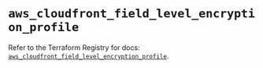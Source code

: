 # `aws_cloudfront_field_level_encryption_profile`

Refer to the Terraform Registry for docs: [`aws_cloudfront_field_level_encryption_profile`](https://registry.terraform.io/providers/hashicorp/aws/6.3.0/docs/resources/cloudfront_field_level_encryption_profile).
